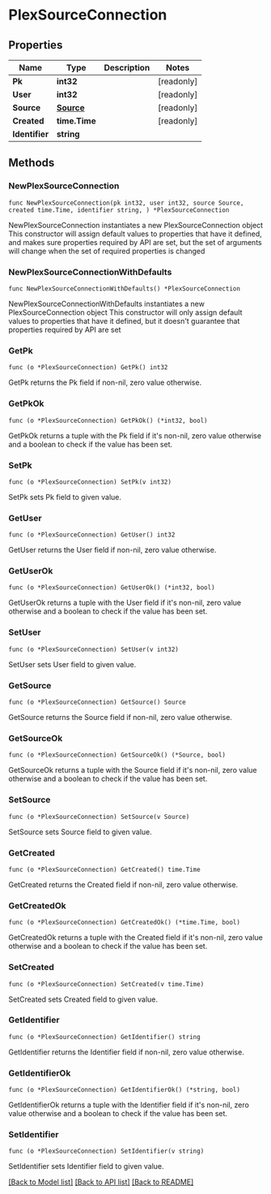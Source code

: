# PlexSourceConnection

## Properties

Name | Type | Description | Notes
------------ | ------------- | ------------- | -------------
**Pk** | **int32** |  | [readonly] 
**User** | **int32** |  | [readonly] 
**Source** | [**Source**](Source.md) |  | [readonly] 
**Created** | **time.Time** |  | [readonly] 
**Identifier** | **string** |  | 

## Methods

### NewPlexSourceConnection

`func NewPlexSourceConnection(pk int32, user int32, source Source, created time.Time, identifier string, ) *PlexSourceConnection`

NewPlexSourceConnection instantiates a new PlexSourceConnection object
This constructor will assign default values to properties that have it defined,
and makes sure properties required by API are set, but the set of arguments
will change when the set of required properties is changed

### NewPlexSourceConnectionWithDefaults

`func NewPlexSourceConnectionWithDefaults() *PlexSourceConnection`

NewPlexSourceConnectionWithDefaults instantiates a new PlexSourceConnection object
This constructor will only assign default values to properties that have it defined,
but it doesn't guarantee that properties required by API are set

### GetPk

`func (o *PlexSourceConnection) GetPk() int32`

GetPk returns the Pk field if non-nil, zero value otherwise.

### GetPkOk

`func (o *PlexSourceConnection) GetPkOk() (*int32, bool)`

GetPkOk returns a tuple with the Pk field if it's non-nil, zero value otherwise
and a boolean to check if the value has been set.

### SetPk

`func (o *PlexSourceConnection) SetPk(v int32)`

SetPk sets Pk field to given value.


### GetUser

`func (o *PlexSourceConnection) GetUser() int32`

GetUser returns the User field if non-nil, zero value otherwise.

### GetUserOk

`func (o *PlexSourceConnection) GetUserOk() (*int32, bool)`

GetUserOk returns a tuple with the User field if it's non-nil, zero value otherwise
and a boolean to check if the value has been set.

### SetUser

`func (o *PlexSourceConnection) SetUser(v int32)`

SetUser sets User field to given value.


### GetSource

`func (o *PlexSourceConnection) GetSource() Source`

GetSource returns the Source field if non-nil, zero value otherwise.

### GetSourceOk

`func (o *PlexSourceConnection) GetSourceOk() (*Source, bool)`

GetSourceOk returns a tuple with the Source field if it's non-nil, zero value otherwise
and a boolean to check if the value has been set.

### SetSource

`func (o *PlexSourceConnection) SetSource(v Source)`

SetSource sets Source field to given value.


### GetCreated

`func (o *PlexSourceConnection) GetCreated() time.Time`

GetCreated returns the Created field if non-nil, zero value otherwise.

### GetCreatedOk

`func (o *PlexSourceConnection) GetCreatedOk() (*time.Time, bool)`

GetCreatedOk returns a tuple with the Created field if it's non-nil, zero value otherwise
and a boolean to check if the value has been set.

### SetCreated

`func (o *PlexSourceConnection) SetCreated(v time.Time)`

SetCreated sets Created field to given value.


### GetIdentifier

`func (o *PlexSourceConnection) GetIdentifier() string`

GetIdentifier returns the Identifier field if non-nil, zero value otherwise.

### GetIdentifierOk

`func (o *PlexSourceConnection) GetIdentifierOk() (*string, bool)`

GetIdentifierOk returns a tuple with the Identifier field if it's non-nil, zero value otherwise
and a boolean to check if the value has been set.

### SetIdentifier

`func (o *PlexSourceConnection) SetIdentifier(v string)`

SetIdentifier sets Identifier field to given value.



[[Back to Model list]](../README.md#documentation-for-models) [[Back to API list]](../README.md#documentation-for-api-endpoints) [[Back to README]](../README.md)


